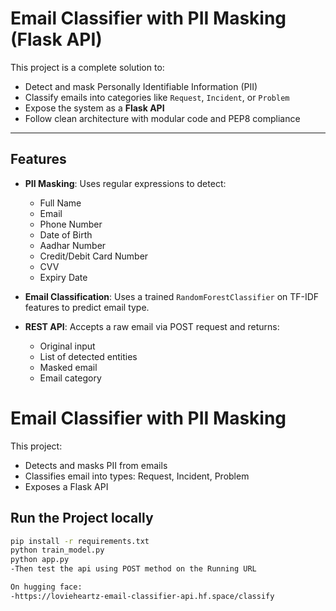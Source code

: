 # Email Classifier with PII Masking (Flask API)

This project is a complete solution to:
- Detect and mask Personally Identifiable Information (PII)
- Classify emails into categories like `Request`, `Incident`, or `Problem`
- Expose the system as a **Flask API**
- Follow clean architecture with modular code and PEP8 compliance

---

## Features

- **PII Masking**: Uses regular expressions to detect:
  - Full Name
  - Email
  - Phone Number
  - Date of Birth
  - Aadhar Number
  - Credit/Debit Card Number
  - CVV
  - Expiry Date

- **Email Classification**: Uses a trained `RandomForestClassifier` on TF-IDF features to predict email type.

- **REST API**: Accepts a raw email via POST request and returns:
  - Original input
  - List of detected entities
  - Masked email
  - Email category


# Email Classifier with PII Masking

This project:
- Detects and masks PII from emails
- Classifies email into types: Request, Incident, Problem
- Exposes a Flask API

## Run the Project locally

```bash
pip install -r requirements.txt
python train_model.py
python app.py
-Then test the api using POST method on the Running URL

On hugging face:
-https://lovieheartz-email-classifier-api.hf.space/classify
